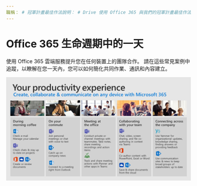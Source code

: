 ```yaml
---
職稱： # 冠軍計畫最佳作法說明： # Drive 使用 Office 365 與我們的冠軍計畫最佳作法： {github-識別碼} # karuanag ms. author： {ms-alias} # karuanag 毫秒。主題： 02/01/2019 @date {開始 # how to ms. 服務： sharepoint online
---
```


# <a name="day-in-the-life-with-office-365"></a>Office 365 生命週期中的一天

使用 Office 365 雲端服務提升您在任何裝置上的團隊合作。  請在這些常見案例中追蹤，以瞭解在您一天內，您可以如何簡化共同作業、通訊和內容建立。  

![生命視覺效果中的日](media/m365day.png)

